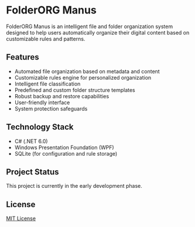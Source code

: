 # FolderORG Manus

FolderORG Manus is an intelligent file and folder organization system designed to help users automatically organize their digital content based on customizable rules and patterns.

## Features

- Automated file organization based on metadata and content
- Customizable rules engine for personalized organization
- Intelligent file classification
- Predefined and custom folder structure templates
- Robust backup and restore capabilities
- User-friendly interface
- System protection safeguards

## Technology Stack

- C# (.NET 6.0)
- Windows Presentation Foundation (WPF)
- SQLite (for configuration and rule storage)

## Project Status

This project is currently in the early development phase.

## License

[MIT License](LICENSE) 